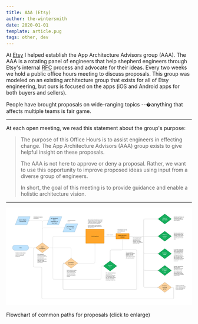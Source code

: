 ```yaml
---
title: AAA (Etsy)
author: the-wintersmith
date: 2020-01-01
template: article.pug
tags: other, dev
---
```


At [Etsy](https://www.etsy.com/) I helped establish the App Architecture Advisors group (AAA). The AAA is a rotating panel of engineers that help shepherd engineers through Etsy's internal  [RFC](https://en.wikipedia.org/wiki/Request_for_Comments) process and advocate for their ideas. Every two weeks we hold a public office hours meeting to discuss proposals. This group was modeled on an existing architecture group that exists for all of Etsy engineering, but ours is focused on the apps (iOS and Android apps for both buyers and sellers).
 
People have brought proposals on wide-ranging topics --�anything that affects multiple teams is fair game.

---

At each open meeting, we read this statement about the group's purpose:

> The purpose of this Office Hours is to assist engineers in effecting change. The App Architecture Advisors (AAA) group exists to give helpful insight on these proposals.
>
> The AAA is not here to approve or deny a proposal. Rather, we want to use this opportunity to improve proposed ideas using input from a diverse group of engineers. 
>
> In short, the goal of this meeting is to provide guidance and enable a holistic architecture vision.


---

[![](orangedoc_flow.jpg)](orangedoc_flow.png)

Flowchart of common paths for proposals (click to enlarge)